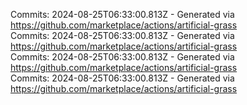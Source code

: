 Commits: 2024-08-25T06:33:00.813Z - Generated via https://github.com/marketplace/actions/artificial-grass
<br>
Commits: 2024-08-25T06:33:00.813Z - Generated via https://github.com/marketplace/actions/artificial-grass
<br>
Commits: 2024-08-25T06:33:00.813Z - Generated via https://github.com/marketplace/actions/artificial-grass
<br>
Commits: 2024-08-25T06:33:00.813Z - Generated via https://github.com/marketplace/actions/artificial-grass
<br>
